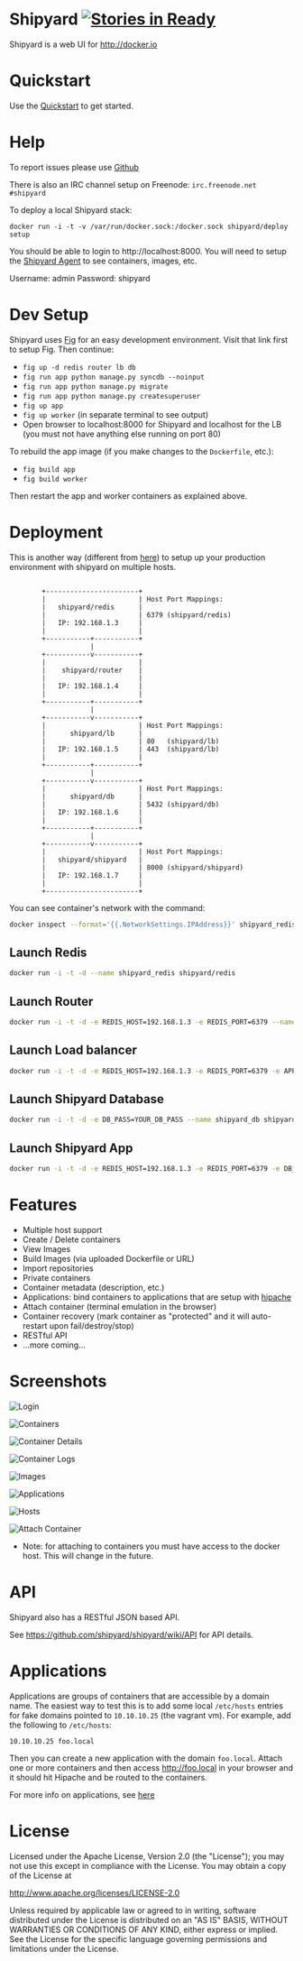 # Shipyard [![Stories in Ready](https://badge.waffle.io/shipyard/shipyard.png?label=ready)](http://waffle.io/shipyard/shipyard)
Shipyard is a web UI for http://docker.io

# Quickstart
Use the [Quickstart](https://github.com/shipyard/shipyard/wiki/QuickStart) to get
started.

# Help
To report issues please use [Github](https://github.com/shipyard/shipyard/issues)

There is also an IRC channel setup on Freenode:  `irc.freenode.net` `#shipyard`

To deploy a local Shipyard stack:

`docker run -i -t -v /var/run/docker.sock:/docker.sock shipyard/deploy setup`

You should be able to login to http://localhost:8000.  You will need to setup
the [Shipyard Agent](https://github.com/shipyard/shipyard-agent) to see containers,
 images, etc.

Username: admin
Password: shipyard

# Dev Setup
Shipyard uses [Fig](http://orchardup.github.io/fig/) for an easy development environment.  Visit that link first to setup Fig.  Then continue:

* `fig up -d redis router lb db`
* `fig run app python manage.py syncdb --noinput`
* `fig run app python manage.py migrate`
* `fig run app python manage.py createsuperuser`
* `fig up app`
* `fig up worker` (in separate terminal to see output)
* Open browser to localhost:8000 for Shipyard and localhost for the LB (you must not have anything else running on port 80)

To rebuild the app image (if you make changes to the `Dockerfile`, etc.):

* `fig build app`
* `fig build worker`

Then restart the app and worker containers as explained above.

# Deployment

This is another way (different from [here](https://github.com/shipyard/shipyard/wiki/Deployment)) to setup up your production environment with shipyard on multiple hosts.

~~~

        +-----------------------+
        |                       | Host Port Mappings:
        |   shipyard/redis      |
        |                       | 6379 (shipyard/redis)
        |   IP: 192.168.1.3     |
        |                       |
        +-----------+-----------+
                    |
        +-----------v-----------+
        |                       |
        |    shipyard/router    |
        |                       |
        |   IP: 192.168.1.4     |
        |                       |
        +-----------+-----------+
                    |
        +-----------v-----------+
        |                       | Host Port Mappings:
        |      shipyard/lb      |
        |                       | 80   (shipyard/lb)
        |   IP: 192.168.1.5     | 443  (shipyard/lb)
        |                       |
        +-----------+-----------+
                    |
        +-----------v-----------+
        |                       | Host Port Mappings:
        |      shipyard/db      |
        |                       | 5432 (shipyard/db)
        |   IP: 192.168.1.6     |
        |                       |
        +-----------+-----------+
                    |
        +-----------v-----------+
        |                       | Host Port Mappings:
        |   shipyard/shipyard   |
        |                       | 8000 (shipyard/shipyard)
        |   IP: 192.168.1.7     |
        |                       |
        +-----------------------+

~~~

You can see container's network with the command:

~~~ bash
docker inspect --format='{{.NetworkSettings.IPAddress}}' shipyard_redis
~~~

## Launch Redis

~~~ bash
docker run -i -t -d --name shipyard_redis shipyard/redis
~~~

## Launch Router

~~~ bash
docker run -i -t -d -e REDIS_HOST=192.168.1.3 -e REDIS_PORT=6379 --name shipyard_router shipyard/router
~~~

## Launch Load balancer

~~~ bash
docker run -i -t -d -e REDIS_HOST=192.168.1.3 -e REDIS_PORT=6379 -e APP_ROUTER_UPSTREAMS=192.168.1.4 --name shipyard_lb shipyard/lb
~~~

## Launch Shipyard Database

~~~ bash
docker run -i -t -d -e DB_PASS=YOUR_DB_PASS --name shipyard_db shipyard/db
~~~

## Launch Shipyard App

~~~ bash
docker run -i -t -d -e REDIS_HOST=192.168.1.3 -e REDIS_PORT=6379 -e DB_TYPE=postgresql_psycopg2 -e DB_PORT_5432_TCP_ADDR=192.168.1.6 -e DB_PORT_5432_TCP_PORT=5432 -e DB_USER=YOUR_DB_USER -e DB_ENV_DB_PASS=YOUR_DB_PASS -e ADMIN_PASS=YOUR_ADMIN_PASS --name shipyard --entrypoint /app/.docker/run.sh shipyard/shipyard app master-worker
~~~

# Features

* Multiple host support
* Create / Delete containers
* View Images
* Build Images (via uploaded Dockerfile or URL)
* Import repositories
* Private containers
* Container metadata (description, etc.)
* Applications: bind containers to applications that are setup with [hipache](https://github.com/dotcloud/hipache)
* Attach container (terminal emulation in the browser)
* Container recovery (mark container as "protected" and it will auto-restart upon fail/destroy/stop)
* RESTful API
* ...more coming...

# Screenshots

![Login](http://i.imgur.com/8WGsK2Gh.png)

![Containers](http://i.imgur.com/5DAMDw8h.png)

![Container Details](http://i.imgur.com/QFDtF7C.png)

![Container Logs](http://i.imgur.com/k2aZld8h.png)

![Images](http://i.imgur.com/fMXZ92lh.png)

![Applications](http://i.imgur.com/CgSwTRnh.png)

![Hosts](http://i.imgur.com/KC7D1s0h.png)

![Attach Container](http://i.imgur.com/YhiFq1gh.png)

* Note: for attaching to containers you must have access to the docker host.  This
will change in the future.

# API
Shipyard also has a RESTful JSON based API.

See https://github.com/shipyard/shipyard/wiki/API for API details.

# Applications
Applications are groups of containers that are accessible by a domain name.  The easiest
way to test this is to add some local `/etc/hosts` entries for fake domains pointed to `10.10.10.25` (the vagrant vm).  For example, add the following to `/etc/hosts`:

```
10.10.10.25 foo.local
```

Then you can create a new application with the domain `foo.local`.  Attach one or more containers and then access http://foo.local in your browser and it should hit Hipache and be routed to the containers.

For more info on applications, see [here](https://github.com/shipyard/shipyard/wiki/Applications)



# License

Licensed under the Apache License, Version 2.0 (the "License");
you may not use this except in compliance with the License.
You may obtain a copy of the License at

  http://www.apache.org/licenses/LICENSE-2.0

Unless required by applicable law or agreed to in writing, software
distributed under the License is distributed on an "AS IS" BASIS,
WITHOUT WARRANTIES OR CONDITIONS OF ANY KIND, either express or implied.
See the License for the specific language governing permissions and
limitations under the License.
